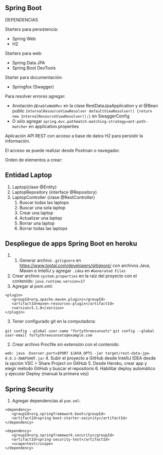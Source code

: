 ## Spring Boot

DEPENDENCIAS

Starters para persistencia:
* Spring Web
* H2

Starters para web:
* Spring Data JPA
* Spring Boot DevTools

Starter para documentación:
* Springfox (Swagger)

Para resolver errores agregar:
* Anotación `@EnableWebMvc` en la clase RestDataJpaApplication
  y el @Bean public `InternalResourceViewResolver defaultViewResolver() {return new InternalResourceViewResolver();}` en SwaggerConfig
* O sólo agregar `spring.mvc.pathmatch.matching-strategy=ant-path-matcher` en application.properties


Aplicación API REST con acceso a base de datos H2 para persistir la información.

El acceso se puede realizar desde Postman o navegador.

Orden de elementos a crear:

## Entidad Laptop
1. Laptop(clase @Entity)
2. LaptopRepository (interface @Repository)
3. LaptopController (clase @RestController)
    1. Buscar todas las laptops
    2. Buscar una sola laptop
    3. Crear una laptop
    4. Actualizar una laptop
    5. Borrar una laptop
    6. Borrar todas las laptops

## Despliegue de apps Spring Boot en heroku

1. 1. Generar archivo `.gitignore` en https://www.toptal.com/developers/gitignore/ con archivos Java, Maven e IntelliJ y agregar `.idea` en `#Generated Files`
2. Crear archivo `system.properties` en la raíz del proyecto con el contenido:
   `java.runtime.version=17`
3. Agregar al pom.xml:
```
<plugin>
   <groupId>org.apache.maven.plugins</groupId>
   <artifactId>maven-resources-plugin</artifactId>
   <version>3.1.0</version>
</plugin>
```
3. Tener configurado git en la computadora:

`git config --global user.name "fortythreesunsets"`
`git config --global user-email fortythreesunsets@example.com`

2. Crear archivo Procfile sin extensión con el contenido:

`web: java -Dserver.port=$PORT $JAVA_OPTS -jar target/rest-data-jpa-0.0.1-SNAPSHOT.jar`
4. Subir el proyecto a GitHub desde IntelliJ IDEA desde la opción VSC > Share Project on GitHub
5. Desde Heroku, crear app y elegir método GitHub y buscar el repositorio
6. Habilitar deploy automático y ejecutar Deploy (manual la primera vez)

## Spring Security
1. Agregar dependencias al `pom.xml`:
```
<dependency>
   <groupId>org.springframework.boot</groupId>
   <artifactId>spring-boot-starter-security</artifactId>
</dependency>

<dependency>
   <groupId>org.springframework.security</groupId>
   <artifactId>spring-security-test</artifactId>
   <scope>test</scope>
</dependency>
```